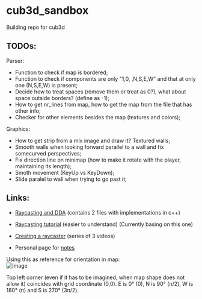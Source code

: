 # cub3d_sandbox
Building repo for cub3d

## TODOs:
Parser:
- Function to check if map is bordered;
- Function to check if components are only "1,0, ,N,S,E,W" and that at only one (N,S,E,W) is present;
- Decide how to treat spaces (remove them or treat as 0?), what about space outside borders? (define as -1);
- How to get nr_lines from map, how to get the map from the file that has other info;
- Checker for other elements besides the map (textures and colors);   

Graphics:
- How to get strip from a mlx image and draw it? Textured walls;
- Smooth walls when looking forward parallel to a wall and fix somecurved perspectives;
- Fix direction line on minimap (how to make it rotate with the player, maintaining its length);
- Smoth movement (KeyUp vs KeyDown);
- Slide paralel to wall when trying to go past it;

## Links:
- [Raycasting and DDA](https://lodev.org/cgtutor/raycasting.html) (contains 2 files with implementations in c++)
- [Raycasting tutorial](https://permadi.com/1996/05/ray-casting-tutorial-table-of-contents/) (easier to understand) (Currently basing on this one)
- [Creating a raycaster](https://www.youtube.com/watch?v=gYRrGTC7GtA) (series of 3 videos)

- Personal page for [notes](https://spicy-dirigible-2b6.notion.site/Cub3D-cc92684cfbf64eb8ae13841b32ea4603?pvs=4)

Using this as reference for orientation in map:   
![image](https://github.com/damachad/cub3d_sandbox/assets/128734978/dfe879ec-18be-4987-a7c4-a59e359449b4)

Top left corner (even if it has to be imagined, when map shape does not allow it) coincides with grid coordinate (0,0). E is 0° (0), N is 90° (π/2), W is 180° (π) and S is 270° (3π/2).
